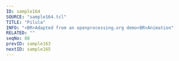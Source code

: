 ```yaml
---
ID: sample164
SOURCE: "sample164.tcl"
TITLE: "Pilula"
INFO: "<BR>Adapted from an openprocessing.org demo<BR>Animation"
RELATED: ""
seqNo: 88
prevID: sample163
nextID: sample165
---
```

